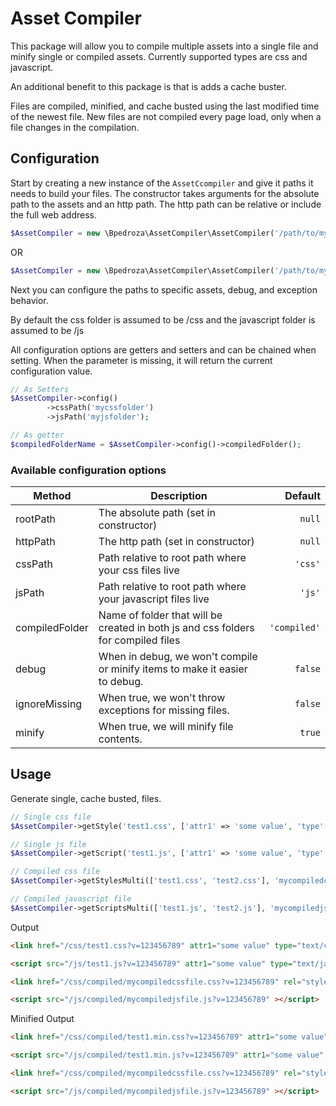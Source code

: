 # Asset Compiler
This package will allow you to compile multiple assets into a single file and minify single or compiled assets. Currently supported types are css and javascript.


An additional benefit to this package is that is adds a cache buster. 


Files are compiled, minified, and cache busted using the last modified time of the newest file. New files are not compiled every page load, only when 
a file changes in the compilation.

## Configuration

Start by creating a new instance of the `AssetCcompiler` and give it paths it needs to build your files.
The constructor takes arguments for the absolute path to the assets and an http path. The http path can be relative or include the full web address.
```php
$AssetCompiler = new \Bpedroza\AssetCompiler\AssetCompiler('/path/to/my/assets/', '/assets/');
```
OR
```php
$AssetCompiler = new \Bpedroza\AssetCompiler\AssetCompiler('/path/to/my/assets/', 'http://www.example.com');
```

Next you can configure the paths to specific assets, debug, and exception behavior. 

By default the css folder is assumed to be /css and the javascript folder is assumed to be /js

All configuration options are getters and setters and can be chained when setting. When the parameter is missing, it will return the current configuration value.

```php
// As Setters
$AssetCompiler->config()
        ->cssPath('mycssfolder')
        ->jsPath('myjsfolder');

// As getter
$compiledFolderName = $AssetCompiler->config()->compiledFolder();
```

### Available configuration options

| Method        | Description   | Default  |
| ------------- |-------------| -----:|
| rootPath     | The absolute path (set in constructor) | `null` |
| httpPath     | The http path (set in constructor) | `null` |
| cssPath     | Path relative to root path where your css files live | `'css'` |
| jsPath      | Path relative to root path where your javascript files live     |   `'js'` |
| compiledFolder | Name of folder that will be created in both js and css folders for compiled files      |    `'compiled'` |
| debug | When in debug, we won't compile or minify items to make it easier to debug.     |    `false` |
| ignoreMissing | When true, we won't throw exceptions for missing files.      |    `false` |
| minify | When true, we will minify file contents.      |    `true` |

## Usage

Generate single, cache busted, files.


```php
// Single css file
$AssetCompiler->getStyle('test1.css', ['attr1' => 'some value', 'type' => 'text/css']);

// Single js file
$AssetCompiler->getScript('test1.js', ['attr1' => 'some value', 'type' => 'text/javascript']);

// Compiled css file
$AssetCompiler->getStylesMulti(['test1.css', 'test2.css'], 'mycompiledcssfile.css', $attributes = []);

// Compiled javascript file
$AssetCompiler->getScriptsMulti(['test1.js', 'test2.js'], 'mycompiledjsfile.js', $attributes = []);

```

Output
```html
<link href="/css/test1.css?v=123456789" attr1="some value" type="text/css" rel="stylesheet" />

<script src="/js/test1.js?v=123456789" attr1="some value" type="text/javascript" ></script>

<link href="/css/compiled/mycompiledcssfile.css?v=123456789" rel="stylesheet" />

<script src="/js/compiled/mycompiledjsfile.js?v=123456789" ></script>
```

Minified Output
```html
<link href="/css/compiled/test1.min.css?v=123456789" attr1="some value" type="text/css" rel="stylesheet" />

<script src="/js/compiled/test1.min.js?v=123456789" attr1="some value" type="text/javascript" ></script>

<link href="/css/compiled/mycompiledcssfile.css?v=123456789" rel="stylesheet" />

<script src="/js/compiled/mycompiledjsfile.js?v=123456789" ></script>
```